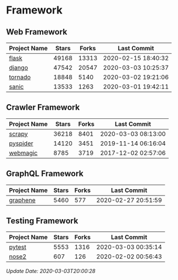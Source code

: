 # Framework

## Web Framework

| Project Name | Stars | Forks | Last Commit |
| ------------ | ----- | ----- | ----------- |
| [flask](https://github.com/pallets/flask) | 49168 | 13313 | 2020-02-15 18:40:32 |
| [django](https://github.com/django/django) | 47542 | 20547 | 2020-03-03 10:25:37 |
| [tornado](https://github.com/tornadoweb/tornado) | 18848 | 5140 | 2020-03-02 19:21:06 |
| [sanic](https://github.com/huge-success/sanic) | 13533 | 1263 | 2020-03-01 19:42:11 |

## Crawler Framework

| Project Name | Stars | Forks | Last Commit |
| ------------ | ----- | ----- | ----------- |
| [scrapy](https://github.com/scrapy/scrapy) | 36218 | 8401 | 2020-03-03 08:13:00 |
| [pyspider](https://github.com/binux/pyspider) | 14120 | 3451 | 2019-11-14 06:16:04 |
| [webmagic](https://github.com/code4craft/webmagic) | 8785 | 3719 | 2017-12-02 02:57:06 |

## GraphQL Framework

| Project Name | Stars | Forks | Last Commit |
| ------------ | ----- | ----- | ----------- |
| [graphene](https://github.com/graphql-python/graphene) | 5460 | 577 | 2020-02-27 20:51:59 |

## Testing Framework

| Project Name | Stars | Forks | Last Commit |
| ------------ | ----- | ----- | ----------- |
| [pytest](https://github.com/pytest-dev/pytest) | 5553 | 1316 | 2020-03-03 00:35:14 |
| [nose2](https://github.com/nose-devs/nose2) | 607 | 126 | 2020-02-02 00:56:43 |

*Update Date: 2020-03-03T20:00:28*